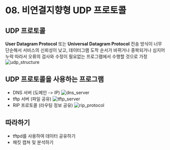 # 08. 비연결지향형 UDP 프로토콜

## UDP 프로토콜
**User Datagram Protocol** 또는 **Universal Datagram Protocol**
전송 방식이 너무 단순해서 서비스의 신뢰성이 낮고, 데이터그램 도착 순서가 바뀌거나 중복되거나 심지어 누락
따라서 오류의 검사와 수정이 필요없는 프로그램에서 수행할 것으로 가정
![udp_structure](08-비연결지향형_UDP_프로토콜.assets/udp_structure.png)

## UDP 프로토콜을 사용하는 프로그램
* DNS 서버 (도메인 -> IP)
![dns_server](./08-비연결지향형_UDP_프로토콜.assets/dns_server.png)
* tftp 서버 (파일 공유)
![tftp_server](./08-비연결지향형_UDP_프로토콜.assets/tftp_server.png)
* RIP 프로토콜 (라우팅 정보 공유)
![rip_protocol](./08-비연결지향형_UDP_프로토콜.assets/rip_protocol.png)

## 따라하기
* tftpd를 사용하여 데이터 공유하기
* 패킷 캡쳐 및 분석하기
